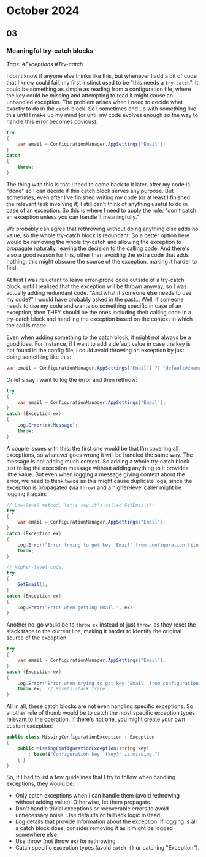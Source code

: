 # October 2024

## 03

### Meaningful try-catch blocks

_Tags: #Exceptions #Try-catch_

I don't know if anyone else thinks like this, but whenever I add a bit of code that I know could fail, my first instinct used to be "this needs a `try-catch`". It could be something as simple as reading from a configuration file, where the key could be missing and attempting to read it might cause an unhandled exception. The problem arises when I need to decide what exactly to do in the `catch` block. So I sometimes end up with something like this until I make up my mind (or until my code evolves enough so the way to handle this error becomes obvious):

```csharp
try
{
    var email = ConfigurationManager.AppSettings["Email"];
}
catch
{
    throw;
}
```

The thing with this is that I need to come back to it later, after my code is "done" so I can decide if this catch block serves any purpose. But sometimes, even after I've finished writing my code (or at least I finished the relevant task involving it) I still can't think of anything useful to do in case of an exception. So this is where I need to apply the rule: "don't catch an exception unless you can handle it meaningfully."

We probably can agree that rethrowing without doing anything else adds no value, so the whole try-catch block is redundant. So a better option here would be removing the whole try-catch and allowing the exception to propagate naturally, leaving the decision to the calling code. And there's also a good reason for this, other than avoiding the extra code that adds nothing: this might obscure the source of the exception, making it harder to find.

At first I was reluctant to leave error-prone code outside of a try-catch block, until I realised that the exception will be thrown anyway, so I was actually adding redundant code. "And what if someone else needs to use my code?" I would have probably asked in the past... Well, if someone needs to use my code and wants do something specific in case of an exception, then THEY should be the ones including their calling code in a try-catch block and handling the exception based on the context in which the call is made.

Even when adding something to the catch block, it might not always be a good idea. For instance, if I want to add a default value in case the key is not found in the config file, I could avoid throwing an exception by just doing something like this:

```csharp
var email = ConfigurationManager.AppSettings["Email"] ?? "default@example.com";
```

Or let's say I want to log the error and then rethrow:

```csharp
try
{
    var email = ConfigurationManager.AppSettings["Email"];
}
catch (Exception ex)
{
    Log.Error(ex.Message);
    throw;
}
```

A couple issues with this: the first one would be that I'm covering all exceptions, so whatever goes wrong it will be handled the same way. The message is not adding much context. So adding a whole try-catch block just to log the exception message without adding anything to it provides little value. But even when logging a message giving context about the error, we need to think twice as this might cause duplicate logs, since the exception is propagated (via `throw`) and a higher-level caller might be logging it again:

```csharp
// Low-level method, let's say it's called GetEmail():
try
{
    var email = ConfigurationManager.AppSettings["Email"];
}
catch (Exception ex)
{
    Log.Error("Error trying to get key 'Email' from configuration file.", ex);
    throw;
}

// Higher-level code:
try
{
    GetEmail();
}
catch (Exception ex)
{
    Log.Error("Error when getting Email.", ex);
}
```

Another no-go would be to `throw ex` instead of just `throw`, as they reset the stack trace to the current line, making it harder to identify the original source of the exception:

```csharp
try
{
    var email = ConfigurationManager.AppSettings["Email"];
}
catch (Exception ex)
{
    Log.Error("Error when trying to get key 'Email' from configuration file.", ex.Message);
    throw ex;  // Resets stack trace
}
```

All in all, these catch blocks are not even handling specific exceptions. So another rule of thumb would be to catch the most specific exception types relevant to the operation. If there's not one, you might create your own custom exception:

```csharp
public class MissingConfigurationException : Exception
{
    public MissingConfigurationException(string key)
        : base($"Configuration key '{key}' is missing.")
    { }
}
```

So, if I had to list a few guidelines that I try to follow when handling exceptions, they would be:

- Only catch exceptions when I can handle them (avoid rethrowing without adding value). Otherwise, let them propagate.
- Don't handle trivial exceptions or recoverable errors to avoid unnecessary noise. Use defaults or fallback logic instead.
- Log details that provide information about the exception. If logging is all a catch block does, consider removing it as it might be logged somewhere else.
- Use throw (not throw ex) for rethrowing
- Catch specific exception types (avoid `catch {}` or catching "Exception").

